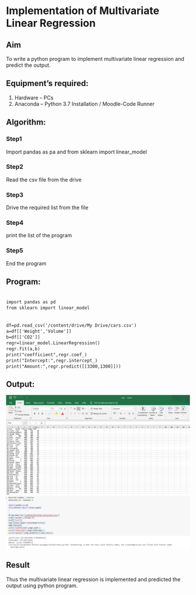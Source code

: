 # Implementation of Multivariate Linear Regression
## Aim
To write a python program to implement multivariate linear regression and predict the output.
## Equipment’s required:
1.	Hardware – PCs
2.	Anaconda – Python 3.7 Installation / Moodle-Code Runner
## Algorithm:
### Step1
Import pandas as pa and from sklearn import linear_model

### Step2
Read the csv file from the drive

### Step3
Drive the required list from the file

### Step4
print the list of the program
### Step5
End the program

## Program:
```

import pandas as pd
from sklearn import linear_model


df=pd.read_csv('/content/drive/My Drive/cars.csv')
a=df[['Weight','Volume']]
b=df[['CO2']]
regr=linear_model.LinearRegression()
regr.fit(a,b)
print("coefficient",regr.coef_)
print("Intercept:",regr.intercept_)
print("Amount:",regr.predict([[3300,1300]]))

```
## Output:
![Alt text](<car.csv file.png>)
![Alt text](output.png)


## Result
Thus the multivariate linear regression is implemented and predicted the output using python program.